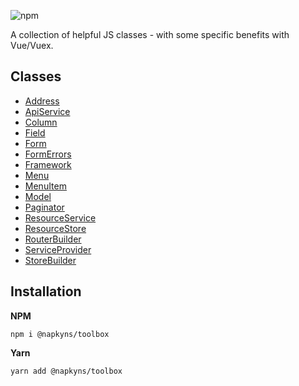 ![npm](https://img.shields.io/npm/dt/@napkyns/toolbox?style=flat-square)

A collection of helpful JS classes - with some specific benefits with Vue/Vuex.

## Classes

- [Address](./src/Address)
- [ApiService](./src/ApiService)
- [Column](./src/Column)
- [Field](./src/Field)
- [Form](./src/Form)
- [FormErrors](./src/FormErrors)
- [Framework](./src/Framework)
- [Menu](./src/Menu)
- [MenuItem](./src/MenuItem)
- [Model](./src/Model)
- [Paginator](./src/Paginator)
- [ResourceService](./src/ResourceService)
- [ResourceStore](./src/ResourceStore)
- [RouterBuilder](./src/RouterBuilder)
- [ServiceProvider](./src/ServiceProvider)
- [StoreBuilder](./src/StoreBuilder)

## Installation

**NPM**  
```
npm i @napkyns/toolbox
```

**Yarn**  
```
yarn add @napkyns/toolbox
```
